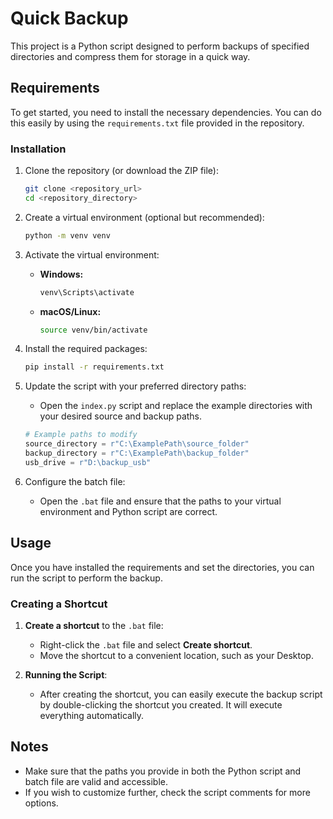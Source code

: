 # Quick Backup

This project is a Python script designed to perform backups of specified directories and compress them for storage in a quick way.

## Requirements

To get started, you need to install the necessary dependencies. You can do this easily by using the `requirements.txt` file provided in the repository.

### Installation

1. Clone the repository (or download the ZIP file):
    ```bash
    git clone <repository_url>
    cd <repository_directory>
    ```

2. Create a virtual environment (optional but recommended):
    ```bash
    python -m venv venv
    ```

3. Activate the virtual environment:
    - **Windows:**
      ```bash
      venv\Scripts\activate
      ```
    - **macOS/Linux:**
      ```bash
      source venv/bin/activate
      ```

4. Install the required packages:
    ```bash
    pip install -r requirements.txt
    ```

5. Update the script with your preferred directory paths:
    - Open the `index.py` script and replace the example directories with your desired source and backup paths.

    ```python
    # Example paths to modify
    source_directory = r"C:\ExamplePath\source_folder"
    backup_directory = r"C:\ExamplePath\backup_folder"
    usb_drive = r"D:\backup_usb"
    ```

6. Configure the batch file:
    - Open the `.bat` file and ensure that the paths to your virtual environment and Python script are correct.

## Usage

Once you have installed the requirements and set the directories, you can run the script to perform the backup.

### Creating a Shortcut

1. **Create a shortcut** to the `.bat` file:
    - Right-click the `.bat` file and select **Create shortcut**.
    - Move the shortcut to a convenient location, such as your Desktop.

2. **Running the Script**:
    - After creating the shortcut, you can easily execute the backup script by double-clicking the shortcut you created. It will execute everything automatically.

## Notes

- Make sure that the paths you provide in both the Python script and batch file are valid and accessible.
- If you wish to customize further, check the script comments for more options.
